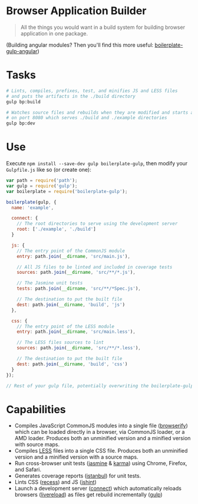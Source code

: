 # Browser Application Builder

> All the things you would want in a build system for building browser application in one package.

(Building angular modules? Then you'll find this more useful: [boilerplate-gulp-angular](https://github.com/oztu/boilerplate-gulp-angular))

# Tasks
```sh
# Lints, compiles, prefixes, test, and minifies JS and LESS files
# and puts the artifacts in the ./build directory
gulp bp:build

# Watches source files and rebuilds when they are modified and starts a server
# on port 8080 which serves ./build and ./example directories
gulp bp:dev

```

# Use
Execute `npm install --save-dev gulp boilerplate-gulp`, then modify your `Gulpfile.js` like so (or create one):


```javascript
var path = require('path');
var gulp = require('gulp');
var boilerplate = require('boilerplate-gulp');

boilerplate(gulp, {
  name: 'example',

  connect: {
    // The root directories to serve using the development server
    root: ['./example', './build']
  }

  js: {
    // The entry point of the CommonJS module
    entry: path.join(__dirname, 'src/main.js'),

    // All JS files to be linted and included in coverage tests
    sources: path.join(__dirname, 'src/**/*.js'),

    // The Jasmine unit tests
    tests: path.join(__dirname, 'src/**/*Spec.js'),

    // The destination to put the built file
    dest: path.join(__dirname, 'build', 'js')
  },

  css: {
    // The entry point of the LESS module
    entry: path.join(__dirname, 'src/main.less'),

    // The LESS files sources to lint
    sources: path.join(__dirname, 'src/**/*.less'),

    // The destination to put the built file
    dest: path.join(__dirname, 'build', 'css')
  }
});

// Rest of your gulp file, potentially overwriting the boilerplate-gulp tasks...
```

# Capabilities
* Compiles JavaScript CommonJS modules into a single file ([browserify](http://browserify.org/)) which can be loaded directly in a browser, via CommonJS loader, or a AMD loader. Produces both an unminified version and a minified version with  source maps.
* Compiles [LESS](http://lesscss.org/) files into a single CSS file. Produces both an unminified version and a minified version with a source maps.
* Run cross-browser unit tests ([jasmine](http://jasmine.github.io/2.0/introduction.html) & [karma](http://karma-runner.github.io/)) using Chrome, Firefox, and Safari.
* Generates coverage reports ([istanbul](https://github.com/gotwarlost/istanbul)) for unit tests.
* Lints CSS ([recess](http://twitter.github.io/recess/)) and JS ([jshint](http://www.jshint.com/))
* Launch a development server ([connect](http://www.senchalabs.org/connect/)) which automatically reloads browsers ([livereload](http://livereload.com/)) as files get rebuild incrementally ([gulp](http://gulpjs.com/))
